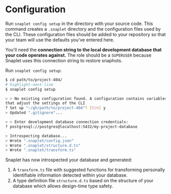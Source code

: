 # Configuration

Run `snaplet config setup` in the directory with your source code. This command creates a `.snaplet` directory and the configuration files used by the CLI.
These configuration files should be added to your repository so that your team will use the defaults you've entered here. 

You'll need the **connection string to the local development database that your code operates against.** The role should be a `SUPERUSER` because Snaplet uses this connection string to restore snaphots.  

Run `snaplet config setup`:

```bash
$ cd path/to/project-404/
# highlight-next-line
$ snaplet config setup

> > No existing configuration found. A configuration contains variables
that adjust the settings of the CLI
? Set up "~/gh/path/to/project-404"? [Y/n] y
> Updated ".gitignore"...

> > Enter development database connection credentials:
? postgresql://postgres@localhost:5432/my-project-database

> Introspecting database...
> Wrote ".snaplet/config.json"
> Wrote ".snaplet/structure.d.ts"
> Wrote ".snaplet/transform.ts"
```

Snaplet has now introspected your database and generated:
  1. A `transform.ts` file with suggested functions for transforming personally identifiable information detected within your database.
  2. A type definition file `structure.d.ts` based on the structure of your database which allows design-time type safety.
